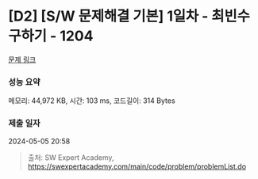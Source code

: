 # [D2] [S/W 문제해결 기본] 1일차 - 최빈수 구하기 - 1204 

[문제 링크](https://swexpertacademy.com/main/code/problem/problemDetail.do?contestProbId=AV13zo1KAAACFAYh) 

### 성능 요약

메모리: 44,972 KB, 시간: 103 ms, 코드길이: 314 Bytes

### 제출 일자

2024-05-05 20:58



> 출처: SW Expert Academy, https://swexpertacademy.com/main/code/problem/problemList.do